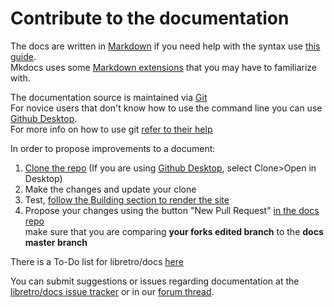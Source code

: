 # Contribute to the documentation

The docs are written in [Markdown](https://en.wikipedia.org/wiki/Markdown) if you need help with the syntax use [this guide](https://guides.github.com/features/mastering-markdown/). <br />
Mkdocs uses some [Markdown extensions](http://www.mkdocs.org/user-guide/writing-your-docs/#markdown-extensions) that you may have to familiarize with.

The documentation source is maintained via [Git](https://en.wikipedia.org/wiki/Git)<br />
For novice users that don't know how to use the command line you can use [Github Desktop](https://desktop.github.com/).<br />
For more info on how to use git [refer to their help](https://help.github.com/)

In order to propose improvements to a document:

1. [Clone the repo](https://github.com/libretro/docs) (If you are using [Github Desktop](https://desktop.github.com/), select Clone>Open in Desktop)
2. Make the changes and update your clone
3. Test, [follow the Building section to render the site](https://github.com/libretro/docs/blob/master/README.md#building)
4. Propose your changes using the button "New Pull Request" [in the docs repo](https://github.com/libretro/docs)<br />
make sure that you are comparing **your forks edited branch** to the **docs master branch**

There is a To-Do list for libretro/docs [here](https://docs.libretro.com/meta/todo/)

You can submit suggestions or issues regarding documentation at the [libretro/docs issue tracker](https://github.com/libretro/docs/issues) or in our [forum thread](https://forums.libretro.com/t/wip-adding-pages-to-documentation-site/10078/).
